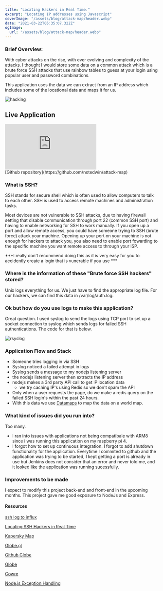 ```yaml
---
title: "Locating Hackers in Real Time."
excerpt: "Locating IP addresses using Javascript"
coverImage: "/assets/blog/attack-map/header.webp"
date: "2021-03-22T05:35:07.322Z"
ogImage:
  url: "/assets/blog/attack-map/header.webp"
---
```


### Brief Overview:

With cyber attacks on the rise, with ever evolving and complexity of the attacks. I thought I would store some data on a common attack which is a brute force SSH attacks that use rainbow tables to guess at your login using popular user and password combinations. 

This application uses the data we can extract from an IP address which includes some of the locational data and maps it for us.

![hacking](/assets/blog/attack-map/hacker.gif)

## Live Application

<div class="embed-responsive">
  <embed src="https://map.notedwin.tech">
</div>
[Github repository](https://github.com/notedwin/attack-map)

### What is SSH?

SSH stands for secure shell which is often used to allow computers to talk to each other. SSH is used to access remote machines and administration tasks.

Most devices are not vulnerable to SSH attacks, due to having firewall setting that disable communication through port 22 (common SSH port) and having to enable networking for SSH to work manually.
If you open up a port and allow remote access, you could have someone trying to SSH (brute force) attack your machine. Opening up your port on your machine is not enough for hackers to attack you, you also need to enable port fowarding to the specific machine you want remote access to through your ISP.

***I really don't recommend doing this as it is very easy for you to accidently create a login that is vunerable if you use ***

### Where is the information of these "Brute force SSH hackers" stored?

Unix logs everything for us. We just have to find the appropriate log file. For our hackers, we can find this data in /var/log/auth.log.

### Ok but how do you use logs to make this application?

Great question. I used syslog to send the logs using TCP port to set up a socket connection to syslog which sends logs for failed SSH authentications. The code for that is below.

![rsyslog](rsyslog.webp)

### Application Flow and Stack

- Someone tries logging in via SSH
- Syslog noticed a failed attempt in logs
- Syslog sends a message to my nodejs listening server
- the nodejs listening server then extracts the IP address 
- nodejs makes a 3rd party API call to get IP location data
  - we try caching IP's using Redis so we don't spam the API
- Only when a user requests the page, do we make a redis query on the failed SSH login's within the past 24 hours.
- With this data we use [Datamaps]() to map the data on a world map.

### What kind of issues did you run into?

Too many. 

- I ran into issues with applications not being compatibale with ARM8 since i was running this application on my raspberry pi 4.
- I forgot how to set up continuous integration. I forgot to add shutdown functionality for the application. Everytime I commited to github and the application was trying to be started, I kept getting a port is already in use but Jenkins does not consider that an error and never told me, and it looked like the application was running sucessfully.

### Improvements to be made

I expect to modify this project back-end and front-end in the upcoming months. This project gave me good exposure to NodeJs and Express.

#### Resources

[ssh log to influx](https://github.com/acouvreur/ssh-log-to-influx)

[Locating SSH Hackers in Real Time](https://devconnected.com/geolocating-ssh-hackers-in-real-time/)

[Kapersky Map](https://cybermap.kaspersky.com/)

[Globe.gl](https://github.com/vasturiano/globe.gl)

[Github Globe](https://github.blog/2020-12-21-how-we-built-the-github-globe/)

[Globe](https://www.timcchang.com/posts/threejs-globe)

[Cowre](https://cowrie.readthedocs.io/en/latest/graylog/README.html#syslog-configuration)

[Node.js Exception Handling](https://stackoverflow.com/questions/7310521/node-js-best-practice-exception-handling)
